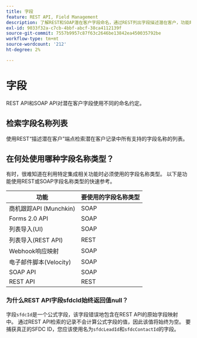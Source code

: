 ```yaml
---
title: 字段
feature: REST API, Field Management
description: 了解REST和SOAP潜在客户字段命名，通过REST列出字段描述潜在客户，功能映射，为何sfdcId为null，以及使用sfdcLeadId或sfdcContactId。
exl-id: 9033f32a-c7cb-4bbf-abcf-38ca4112139f
source-git-commit: 7557b9957c87f63c2646be13842ea450035792be
workflow-type: tm+mt
source-wordcount: '212'
ht-degree: 2%

---
```


# 字段

REST API和SOAP API对潜在客户字段使用不同的命名约定。

## 检索字段名称列表

使用REST“描述潜在客户”端点检索潜在客户记录中所有支持的字段名称的列表。

## 在何处使用哪种字段名称类型？

有时，很难知道在利用特定集成相关功能时必须使用的字段名称类型。 以下是功能使用REST或SOAP字段名称类型的快速参考。

| 功能 | 要使用的字段名称类型 |
|--- |--- |
| 商机跟踪API (Munchkin) | SOAP |
| Forms 2.0 API | SOAP |
| 列表导入(UI) | SOAP |
| 列表导入(REST API) | REST |
| Webhook响应映射 | SOAP |
| 电子邮件脚本(Velocity) | SOAP |
| SOAP API | SOAP |
| REST API | REST |

### 为什么REST API字段sfdcId始终返回值null？

字段`sfdcId`是一个公式字段，该字段错误地包含在REST API的原始字段映射中。 通过REST API检索的记录不会计算公式字段的值，因此该值将始终为空。 要捕获真正的SFDC ID，您应该使用名为`sfdcLeadId`和`sfdcContactId`的字段。

